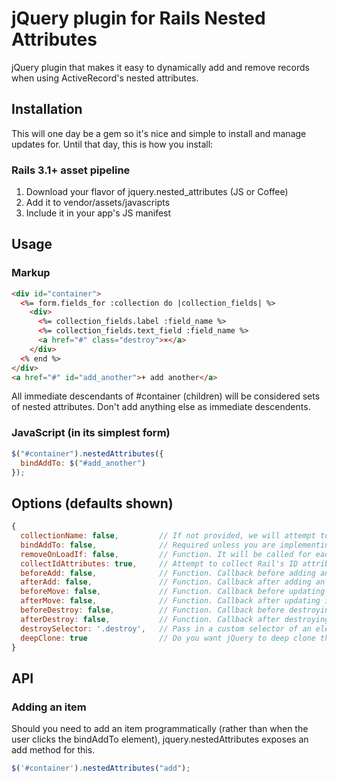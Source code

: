 # jQuery plugin for Rails Nested Attributes

jQuery plugin that makes it easy to dynamically add and remove records when using ActiveRecord's nested attributes.

## Installation

This will one day be a gem so it's nice and simple to install and manage updates for. Until that day, this is how you install:

### Rails 3.1+ asset pipeline

1. Download your flavor of jquery.nested_attributes (JS or Coffee)
2. Add it to vendor/assets/javascripts
3. Include it in your app's JS manifest

## Usage

### Markup

```html
<div id="container">
  <%= form.fields_for :collection do |collection_fields| %>
    <div>
      <%= collection_fields.label :field_name %>
      <%= collection_fields.text_field :field_name %>
      <a href="#" class="destroy">×</a>
    </div>
  <% end %>
</div>
<a href="#" id="add_another">+ add another</a>
```

All immediate descendants of #container (children) will be considered sets of
nested attributes. Don't add anything else as immediate descendents.

### JavaScript (in its simplest form)

```javascript
$("#container").nestedAttributes({
  bindAddTo: $("#add_another")
});
```

## Options (defaults shown)

```javascript
{
  collectionName: false,         // If not provided, we will attempt to autodetect. Provide this for complex collection names
  bindAddTo: false,              // Required unless you are implementing your own add handler (see API below). The single DOM element that when clicked will add another set of fields
  removeOnLoadIf: false,         // Function. It will be called for each existing item, return true to remove that item
  collectIdAttributes: true,     // Attempt to collect Rail's ID attributes
  beforeAdd: false,              // Function. Callback before adding an item
  afterAdd: false,               // Function. Callback after adding an item
  beforeMove: false,             // Function. Callback before updating indexes on an item
  afterMove: false,              // Function. Callback after updating indexes on an item
  beforeDestroy: false,          // Function. Callback before destroying an item
  afterDestroy: false,           // Function. Callback after destroying an item
  destroySelector: '.destroy',   // Pass in a custom selector of an element in each item that will destroy that item when clicked
  deepClone: true                // Do you want jQuery to deep clone the element? Deep clones preserve events. Undesirable when using BackBone views for each element.
}
```

## API

### Adding an item

Should you need to add an item programmatically (rather than when the user clicks
the bindAddTo element), jquery.nestedAttributes exposes an add method for this.

```javascript
$('#container').nestedAttributes("add");
```